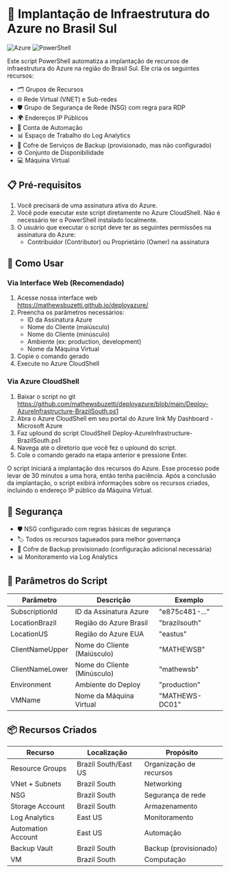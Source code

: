# 🚀 Implantação de Infraestrutura do Azure no Brasil Sul

![Azure](https://img.shields.io/badge/Azure-blue?style=flat-square&logo=microsoftazure)
![PowerShell](https://img.shields.io/badge/PowerShell-5391FE?style=flat-square&logo=powershell&logoColor=white)

Este script PowerShell automatiza a implantação de recursos de infraestrutura do Azure na região do Brasil Sul. Ele cria os seguintes recursos:

- 🗂️ Grupos de Recursos
- 🌐 Rede Virtual (VNET) e Sub-redes 
- 🛡️ Grupo de Segurança de Rede (NSG) com regra para RDP
- 🌍 Endereços IP Públicos
- 🤖 Conta de Automação
- 📊 Espaço de Trabalho do Log Analytics
- 💾 Cofre de Serviços de Backup (provisionado, mas não configurado)
- ⚙️ Conjunto de Disponibilidade
- 💻 Máquina Virtual

## 📋 Pré-requisitos

1. Você precisará de uma assinatura ativa do Azure.
2. Você pode executar este script diretamente no Azure CloudShell. Não é necessário ter o PowerShell instalado localmente.
3. O usuário que executar o script deve ter as seguintes permissões na assinatura do Azure:
   - Contribuidor (Contributor) ou Proprietário (Owner) na assinatura

## 🚀 Como Usar
### Via Interface Web (Recomendado)
1. Acesse nossa interface web https://mathewsbuzetti.github.io/deployazure/
2. Preencha os parâmetros necessários:
   - ID da Assinatura Azure
   - Nome do Cliente (maiúsculo)
   - Nome do Cliente (minúsculo)
   - Ambiente (ex: production, development)
   - Nome da Máquina Virtual
3. Copie o comando gerado
4. Execute no Azure CloudShell

### Via Azure CloudShell
1. Baixar o script no git https://github.com/mathewsbuzetti/deployazure/blob/main/Deploy-AzureInfrastructure-BrazilSouth.ps1
2. Abra o Azure CloudShell em seu portal do Azure link My Dashboard - Microsoft Azure
3. Faz uplound do script CloudShell Deploy-AzureInfrastructure-BrazilSouth.ps1
4. Navega até o diretorio que você fez o uplound do script.
5. Cole o comando gerado na etapa anterior e pressione Enter.

O script iniciará a implantação dos recursos do Azure. Esse processo pode levar de 30 minutos a uma hora, então tenha paciência. Após a conclusão da implantação, o script exibirá informações sobre os recursos criados, incluindo o endereço IP público da Máquina Virtual.

## 🔐 Segurança
- 🛡️ NSG configurado com regras básicas de segurança
- 🏷️ Todos os recursos tagueados para melhor governança
- 💾 Cofre de Backup provisionado (configuração adicional necessária)
- 📊 Monitoramento via Log Analytics

## 🔧 Parâmetros do Script

| Parâmetro | Descrição | Exemplo |
|-----------|-----------|---------|
| SubscriptionId | ID da Assinatura Azure | "e875c481-..." |
| LocationBrazil | Região do Azure Brasil | "brazilsouth" |
| LocationUS | Região do Azure EUA | "eastus" |
| ClientNameUpper | Nome do Cliente (Maiúsculo) | "MATHEWSB" |
| ClientNameLower | Nome do Cliente (Minúsculo) | "mathewsb" |
| Environment | Ambiente do Deploy | "production" |
| VMName | Nome da Máquina Virtual | "MATHEWS-DC01" |

## 📦 Recursos Criados

| Recurso | Localização | Propósito |
|---------|------------|-----------|
| Resource Groups | Brazil South/East US | Organização de recursos |
| VNet + Subnets | Brazil South | Networking |
| NSG | Brazil South | Segurança de rede |
| Storage Account | Brazil South | Armazenamento |
| Log Analytics | East US | Monitoramento |
| Automation Account | East US | Automação |
| Backup Vault | Brazil South | Backup (provisionado) |
| VM | Brazil South | Computação |
